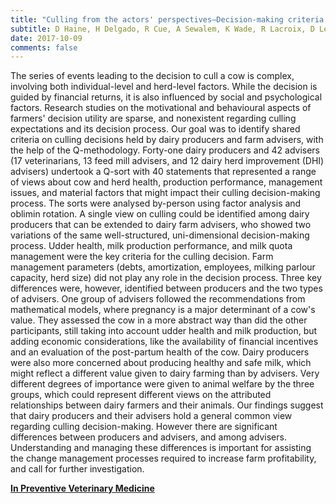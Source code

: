 ```yaml
---
title: "Culling from the actors' perspectives—Decision-making criteria for culling in Québec dairy herds enrolled in a veterinary preventive medicine program"
subtitle: D Haine, H Delgado, R Cue, A Sewalem, K Wade, R Lacroix, D Lefebvre, J Rushton, J Arsenault, É Bouchard, J Dubuc
date: 2017-10-09
comments: false
---
```


The series of events leading to the decision to cull a cow is complex,
involving both individual-level and herd-level factors. While the decision is
guided by financial returns, it is also influenced by social and psychological
factors. Research studies on the motivational and behavioural aspects of
farmers' decision utility are sparse, and nonexistent regarding culling
expectations and its decision process. Our goal was to identify shared criteria
on culling decisions held by dairy producers and farm advisers, with the help of
the Q-methodology. Forty-one dairy producers and 42 advisers (17 veterinarians,
13 feed mill advisers, and 12 dairy herd improvement (DHI) advisers) undertook a
Q-sort with 40 statements that represented a range of views about cow and herd
health, production performance, management issues, and material factors that
might impact their culling decision-making process. The sorts were analysed
by-person using factor analysis and oblimin rotation. A single view on culling
could be identified among dairy producers that can be extended to dairy farm
advisers, who showed two variations of the same well-structured, uni-dimensional
decision-making process. Udder health, milk production performance, and milk
quota management were the key criteria for the culling decision. Farm management
parameters (debts, amortization, employees, milking parlour capacity, herd size)
did not play any role in the decision process. Three key differences were,
however, identified between producers and the two types of advisers. One group
of advisers followed the recommendations from mathematical models, where
pregnancy is a major determinant of a cow's value. They assessed the cow in a
more abstract way than did the other participants, still taking into account
udder health and milk production, but adding economic considerations, like the
availability of financial incentives and an evaluation of the post-partum health
of the cow. Dairy producers were also more concerned about producing healthy and
safe milk, which might reflect a different value given to dairy farming than by
advisers. Very different degrees of importance were given to animal welfare by
the three groups, which could represent different views on the attributed
relationships between dairy farmers and their animals. Our findings suggest that
dairy producers and their advisers hold a general common view regarding culling
decision-making. However there are significant differences between producers and
advisers, and among advisers. Understanding and managing these differences is
important for assisting the change management processes required to increase
farm profitability, and call for further investigation.

[**In Preventive Veterinary Medicine**](https://www.sciencedirect.com/science/article/pii/S0167587716306560)
